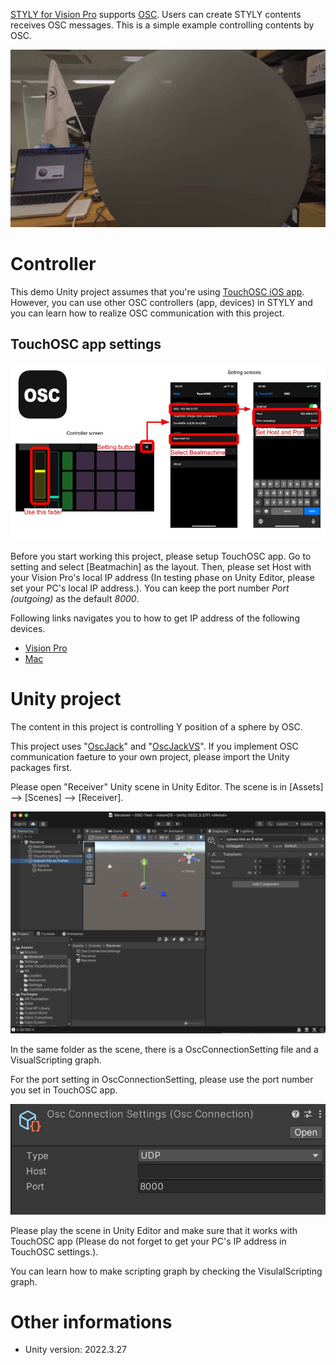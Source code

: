 [STYLY for Vision Pro](https://spatial-layer.styly.cc/) supports [OSC](https://opensoundcontrol.stanford.edu/). Users can create STYLY contents receives OSC messages. This is a simple example controlling contents by OSC.

![video](./Screenshots/video.gif)

# Controller
This demo Unity project assumes that you're using [TouchOSC iOS app](https://apps.apple.com/jp/app/touchosc-mk1/id288120394). However, you can use other OSC controllers (app, devices) in STYLY and you can learn how to realize OSC communication with this project.

## TouchOSC app settings
![app](./Screenshots/app.jpg)

 Before you start working this project, please setup TouchOSC app. Go to setting and select [Beatmachin] as the layout. Then, please set Host with your Vision Pro's local IP address (In testing phase on Unity Editor, please set your PC's local IP address.). You can keep the port number *Port (outgoing)* as the default *8000*.
 
 Following links navigates you to how to get IP address of the following devices.
 - [Vision Pro](https://www.youtube.com/watch?v=OXGVivV84zM)
 - [Mac](https://www.security.org/vpn/find-mac-ip-address/)
 
# Unity project
The content in this project is controlling Y position of a sphere by OSC.

This project uses "[OscJack](https://github.com/keijiro/OscJack)" and "[OscJackVS](https://github.com/keijiro/OscJackVS)". If you implement OSC communication faeture to your own project, please import the Unity packages first.

Please open "Receiver" Unity scene in Unity Editor. The scene is in [Assets] --> [Scenes] --> [Receiver].

![UnityEditor](./Screenshots/unity_editor.png)

In the same folder as the scene, there is a OscConnectionSetting file and a VisualScripting graph.

For the port setting in OscConnectionSetting, please use the port number you set in TouchOSC app.

![OscConnectionSettings](./Screenshots/connection_settings.png)

Please play the scene in Unity Editor and make sure that it works with TouchOSC app (Please do not forget to get your PC's IP address in TouchOSC settings.).

You can learn how to make scripting graph by checking the VisulalScripting graph.

# Other informations
- Unity version: 2022.3.27